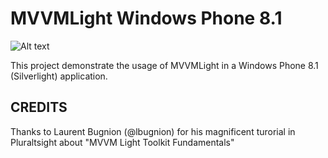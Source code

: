 MVVMLight Windows Phone 8.1
============
![Alt text](https://ci.appveyor.com/api/projects/status/ji01g9vsyx2w79ve?svg=true "Build passing")

This project demonstrate the usage of MVVMLight in a Windows Phone 8.1 (Silverlight) application.

CREDITS
-------
Thanks to Laurent Bugnion (@lbugnion) for his magnificent turorial in Pluraltsight about "MVVM Light Toolkit Fundamentals"
